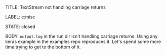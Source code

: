 TITLE:
TextStream not handling carriage returns

LABEL:
c:misc

STATE:
closed

BODY:
`output.log` in the run dir isn't handling carriage returns.  Using any keras example in the examples repo reproduces it.  Let's spend some more time trying to get to the bottom of it. 

